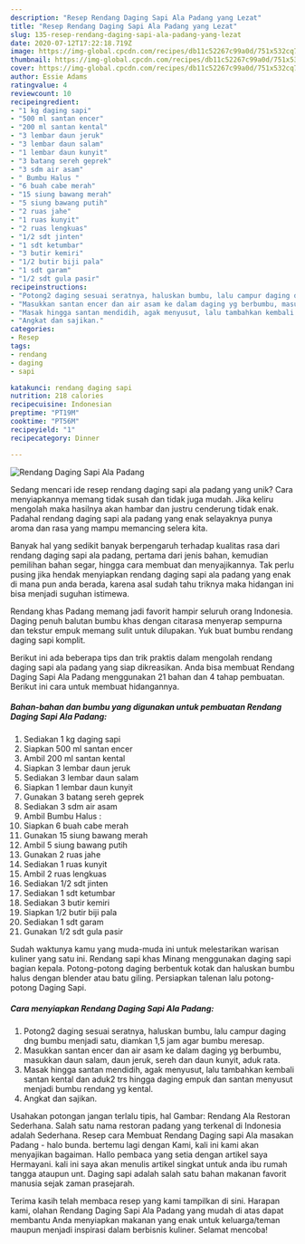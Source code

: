 ```yaml
---
description: "Resep Rendang Daging Sapi Ala Padang yang Lezat"
title: "Resep Rendang Daging Sapi Ala Padang yang Lezat"
slug: 135-resep-rendang-daging-sapi-ala-padang-yang-lezat
date: 2020-07-12T17:22:18.719Z
image: https://img-global.cpcdn.com/recipes/db11c52267c99a0d/751x532cq70/rendang-daging-sapi-ala-padang-foto-resep-utama.jpg
thumbnail: https://img-global.cpcdn.com/recipes/db11c52267c99a0d/751x532cq70/rendang-daging-sapi-ala-padang-foto-resep-utama.jpg
cover: https://img-global.cpcdn.com/recipes/db11c52267c99a0d/751x532cq70/rendang-daging-sapi-ala-padang-foto-resep-utama.jpg
author: Essie Adams
ratingvalue: 4
reviewcount: 10
recipeingredient:
- "1 kg daging sapi"
- "500 ml santan encer"
- "200 ml santan kental"
- "3 lembar daun jeruk"
- "3 lembar daun salam"
- "1 lembar daun kunyit"
- "3 batang sereh geprek"
- "3 sdm air asam"
- " Bumbu Halus "
- "6 buah cabe merah"
- "15 siung bawang merah"
- "5 siung bawang putih"
- "2 ruas jahe"
- "1 ruas kunyit"
- "2 ruas lengkuas"
- "1/2 sdt jinten"
- "1 sdt ketumbar"
- "3 butir kemiri"
- "1/2 butir biji pala"
- "1 sdt garam"
- "1/2 sdt gula pasir"
recipeinstructions:
- "Potong2 daging sesuai seratnya, haluskan bumbu, lalu campur daging dng bumbu menjadi satu, diamkan 1,5 jam agar bumbu meresap."
- "Masukkan santan encer dan air asam ke dalam daging yg berbumbu, masukkan daun salam, daun jeruk, sereh dan daun kunyit, aduk rata."
- "Masak hingga santan mendidih, agak menyusut, lalu tambahkan kembali santan kental dan aduk2 trs hingga daging empuk dan santan menyusut menjadi bumbu rendang yg kental."
- "Angkat dan sajikan."
categories:
- Resep
tags:
- rendang
- daging
- sapi

katakunci: rendang daging sapi 
nutrition: 218 calories
recipecuisine: Indonesian
preptime: "PT19M"
cooktime: "PT56M"
recipeyield: "1"
recipecategory: Dinner

---
```



![Rendang Daging Sapi Ala Padang](https://img-global.cpcdn.com/recipes/db11c52267c99a0d/751x532cq70/rendang-daging-sapi-ala-padang-foto-resep-utama.jpg)

Sedang mencari ide resep rendang daging sapi ala padang yang unik? Cara menyiapkannya memang tidak susah dan tidak juga mudah. Jika keliru mengolah maka hasilnya akan hambar dan justru cenderung tidak enak. Padahal rendang daging sapi ala padang yang enak selayaknya punya aroma dan rasa yang mampu memancing selera kita.

Banyak hal yang sedikit banyak berpengaruh terhadap kualitas rasa dari rendang daging sapi ala padang, pertama dari jenis bahan, kemudian pemilihan bahan segar, hingga cara membuat dan menyajikannya. Tak perlu pusing jika hendak menyiapkan rendang daging sapi ala padang yang enak di mana pun anda berada, karena asal sudah tahu triknya maka hidangan ini bisa menjadi suguhan istimewa.

Rendang khas Padang memang jadi favorit hampir seluruh orang Indonesia. Daging penuh balutan bumbu khas dengan citarasa menyerap sempurna dan tekstur empuk memang sulit untuk dilupakan. Yuk buat bumbu rendang daging sapi komplit.


Berikut ini ada beberapa tips dan trik praktis dalam mengolah rendang daging sapi ala padang yang siap dikreasikan. Anda bisa membuat Rendang Daging Sapi Ala Padang menggunakan 21 bahan dan 4 tahap pembuatan. Berikut ini cara untuk membuat hidangannya.

<!--inarticleads1-->

##### Bahan-bahan dan bumbu yang digunakan untuk pembuatan Rendang Daging Sapi Ala Padang:

1. Sediakan 1 kg daging sapi
1. Siapkan 500 ml santan encer
1. Ambil 200 ml santan kental
1. Siapkan 3 lembar daun jeruk
1. Sediakan 3 lembar daun salam
1. Siapkan 1 lembar daun kunyit
1. Gunakan 3 batang sereh geprek
1. Sediakan 3 sdm air asam
1. Ambil  Bumbu Halus :
1. Siapkan 6 buah cabe merah
1. Gunakan 15 siung bawang merah
1. Ambil 5 siung bawang putih
1. Gunakan 2 ruas jahe
1. Sediakan 1 ruas kunyit
1. Ambil 2 ruas lengkuas
1. Sediakan 1/2 sdt jinten
1. Sediakan 1 sdt ketumbar
1. Sediakan 3 butir kemiri
1. Siapkan 1/2 butir biji pala
1. Sediakan 1 sdt garam
1. Gunakan 1/2 sdt gula pasir


Sudah waktunya kamu yang muda-muda ini untuk melestarikan warisan kuliner yang satu ini. Rendang sapi khas Minang menggunakan daging sapi bagian kepala. Potong-potong daging berbentuk kotak dan haluskan bumbu halus dengan blender atau batu giling. Persiapkan talenan lalu potong-potong Daging Sapi. 

<!--inarticleads2-->

##### Cara menyiapkan Rendang Daging Sapi Ala Padang:

1. Potong2 daging sesuai seratnya, haluskan bumbu, lalu campur daging dng bumbu menjadi satu, diamkan 1,5 jam agar bumbu meresap.
1. Masukkan santan encer dan air asam ke dalam daging yg berbumbu, masukkan daun salam, daun jeruk, sereh dan daun kunyit, aduk rata.
1. Masak hingga santan mendidih, agak menyusut, lalu tambahkan kembali santan kental dan aduk2 trs hingga daging empuk dan santan menyusut menjadi bumbu rendang yg kental.
1. Angkat dan sajikan.


Usahakan potongan jangan terlalu tipis, hal Gambar: Rendang Ala Restoran Sederhana. Salah satu nama restoran padang yang terkenal di Indonesia adalah Sederhana. Resep cara Membuat Rendang Daging sapi Ala masakan Padang - halo bunda. bertemu lagi dengan Kami, kali ini kami akan menyajikan bagaiman. Hallo pembaca yang setia dengan artikel saya Hermayani. kali ini saya akan menulis artikel singkat untuk anda ibu rumah tangga ataupun unt. Daging sapi adalah salah satu bahan makanan favorit manusia sejak zaman prasejarah. 

Terima kasih telah membaca resep yang kami tampilkan di sini. Harapan kami, olahan Rendang Daging Sapi Ala Padang yang mudah di atas dapat membantu Anda menyiapkan makanan yang enak untuk keluarga/teman maupun menjadi inspirasi dalam berbisnis kuliner. Selamat mencoba!

